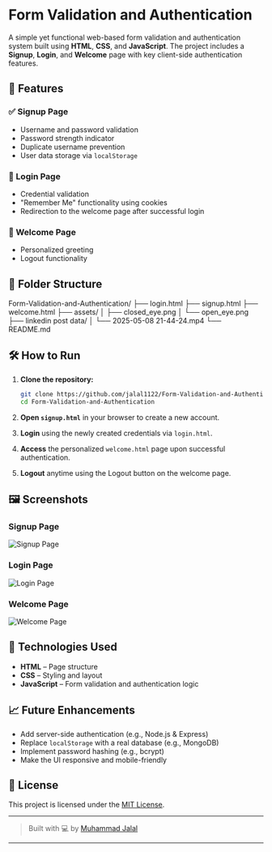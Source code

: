 # Form Validation and Authentication

A simple yet functional web-based form validation and authentication system built using **HTML**, **CSS**, and **JavaScript**. The project includes a **Signup**, **Login**, and **Welcome** page with key client-side authentication features.

## 🚀 Features

### ✅ Signup Page
- Username and password validation
- Password strength indicator
- Duplicate username prevention
- User data storage via `localStorage`

### 🔐 Login Page
- Credential validation
- "Remember Me" functionality using cookies
- Redirection to the welcome page after successful login

### 🙌 Welcome Page
- Personalized greeting
- Logout functionality

## 📁 Folder Structure


Form-Validation-and-Authentication/
├── login.html
├── signup.html
├── welcome.html
├── assets/
│   ├── closed\_eye.png
│   └── open\_eye.png
├── linkedin post data/
│   └── 2025-05-08 21-44-24.mp4
└── README.md

## 🛠 How to Run

1. **Clone the repository:**
   ```bash
   git clone https://github.com/jalal1122/Form-Validation-and-Authentication.git
   cd Form-Validation-and-Authentication
2. **Open `signup.html`** in your browser to create a new account.

3. **Login** using the newly created credentials via `login.html`.

4. **Access** the personalized `welcome.html` page upon successful authentication.

5. **Logout** anytime using the Logout button on the welcome page.

## 🖼️ Screenshots

### Signup Page
![Signup Page](signup.png)

### Login Page
![Login Page](login.png)

### Welcome Page
![Welcome Page](welcome.png)

## 🧰 Technologies Used

* **HTML** – Page structure
* **CSS** – Styling and layout
* **JavaScript** – Form validation and authentication logic

## 📈 Future Enhancements

* Add server-side authentication (e.g., Node.js & Express)
* Replace `localStorage` with a real database (e.g., MongoDB)
* Implement password hashing (e.g., bcrypt)
* Make the UI responsive and mobile-friendly

## 🪪 License

This project is licensed under the [MIT License](LICENSE).

---

> Built with 💻 by [Muhammad Jalal](https://github.com/jalal1122)
---
